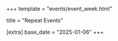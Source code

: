 +++
template = "events/event_week.html"

title = "Repeat Events"

[extra]
base_date = "2025-01-06"
+++